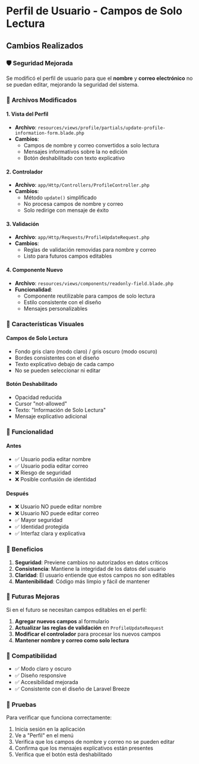 # Perfil de Usuario - Campos de Solo Lectura

## Cambios Realizados

### 🛡️ **Seguridad Mejorada**
Se modificó el perfil de usuario para que el **nombre** y **correo electrónico** no se puedan editar, mejorando la seguridad del sistema.

### 📝 **Archivos Modificados**

#### 1. **Vista del Perfil**
- **Archivo**: `resources/views/profile/partials/update-profile-information-form.blade.php`
- **Cambios**:
  - Campos de nombre y correo convertidos a solo lectura
  - Mensajes informativos sobre la no edición
  - Botón deshabilitado con texto explicativo

#### 2. **Controlador**
- **Archivo**: `app/Http/Controllers/ProfileController.php`
- **Cambios**:
  - Método `update()` simplificado
  - No procesa campos de nombre y correo
  - Solo redirige con mensaje de éxito

#### 3. **Validación**
- **Archivo**: `app/Http/Requests/ProfileUpdateRequest.php`
- **Cambios**:
  - Reglas de validación removidas para nombre y correo
  - Listo para futuros campos editables

#### 4. **Componente Nuevo**
- **Archivo**: `resources/views/components/readonly-field.blade.php`
- **Funcionalidad**:
  - Componente reutilizable para campos de solo lectura
  - Estilo consistente con el diseño
  - Mensajes personalizables

### 🎨 **Características Visuales**

#### **Campos de Solo Lectura**
- Fondo gris claro (modo claro) / gris oscuro (modo oscuro)
- Bordes consistentes con el diseño
- Texto explicativo debajo de cada campo
- No se pueden seleccionar ni editar

#### **Botón Deshabilitado**
- Opacidad reducida
- Cursor "not-allowed"
- Texto: "Información de Solo Lectura"
- Mensaje explicativo adicional

### 🔧 **Funcionalidad**

#### **Antes**
- ✅ Usuario podía editar nombre
- ✅ Usuario podía editar correo
- ❌ Riesgo de seguridad
- ❌ Posible confusión de identidad

#### **Después**
- ❌ Usuario NO puede editar nombre
- ❌ Usuario NO puede editar correo
- ✅ Mayor seguridad
- ✅ Identidad protegida
- ✅ Interfaz clara y explicativa

### 🚀 **Beneficios**

1. **Seguridad**: Previene cambios no autorizados en datos críticos
2. **Consistencia**: Mantiene la integridad de los datos del usuario
3. **Claridad**: El usuario entiende que estos campos no son editables
4. **Mantenibilidad**: Código más limpio y fácil de mantener

### 🔮 **Futuras Mejoras**

Si en el futuro se necesitan campos editables en el perfil:

1. **Agregar nuevos campos** al formulario
2. **Actualizar las reglas de validación** en `ProfileUpdateRequest`
3. **Modificar el controlador** para procesar los nuevos campos
4. **Mantener nombre y correo como solo lectura**

### 📱 **Compatibilidad**

- ✅ Modo claro y oscuro
- ✅ Diseño responsive
- ✅ Accesibilidad mejorada
- ✅ Consistente con el diseño de Laravel Breeze

### 🧪 **Pruebas**

Para verificar que funciona correctamente:

1. Inicia sesión en la aplicación
2. Ve a "Perfil" en el menú
3. Verifica que los campos de nombre y correo no se pueden editar
4. Confirma que los mensajes explicativos están presentes
5. Verifica que el botón está deshabilitado



